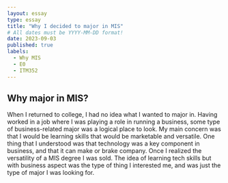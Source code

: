 ```yaml
---
layout: essay
type: essay
title: "Why I decided to major in MIS"
# All dates must be YYYY-MM-DD format!
date: 2023-09-03
published: true
labels:
  - Why MIS
  - E0
  - ITM352
---
```



## Why major in MIS?

When I returned to college, I had no idea what I wanted to major in.  Having worked in a job where I was playing a role in running a business, some type of business-related major was a logical place to look.  My main concern was that I would be learning skills that would be marketable and versatile.  One thing that I understood was that technology was a key component in business, and that it can make or brake company.  Once I realized the versatility of a MIS degree I was sold.  The idea of learning tech skills but with business aspect was the type of thing I interested me, and was just the type of major I was looking for.

```

